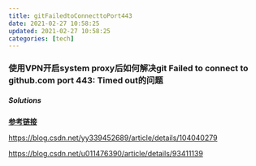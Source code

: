```yaml
---
title: gitFailedtoConnecttoPort443
date: 2021-02-27 10:58:25
updated: 2021-02-27 10:58:25
categories: [tech]
---
```


### 使用VPN开启system proxy后如何解决git  Failed to connect to github.com port 443: Timed out的问题

##### Solutions

<u>**参考链接**</u>

https://blog.csdn.net/yy339452689/article/details/104040279

https://blog.csdn.net/u011476390/article/details/93411139





